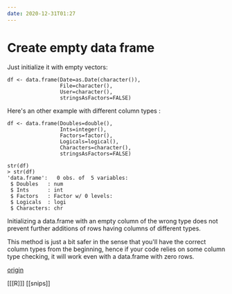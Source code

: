 ```yaml
---
date: 2020-12-31T01:27
---
```


# Create empty data frame

Just initialize it with empty vectors:

    df <- data.frame(Date=as.Date(character()),
                     File=character(), 
                     User=character(), 
                     stringsAsFactors=FALSE) 
Here's an other example with different column types :

    df <- data.frame(Doubles=double(),
                     Ints=integer(),
                     Factors=factor(),
                     Logicals=logical(),
                     Characters=character(),
                     stringsAsFactors=FALSE)

	str(df)
    > str(df)
    'data.frame':   0 obs. of  5 variables:
     $ Doubles   : num 
     $ Ints      : int 
     $ Factors   : Factor w/ 0 levels: 
     $ Logicals  : logi 
     $ Characters: chr 

Initializing a data.frame with an empty column of the wrong type does not prevent further additions of rows having columns of different types.

This method is just a bit safer in the sense that you'll have the correct column types from the beginning, hence if your code relies on some column type checking, it will work even with a data.frame with zero rows.



[origin](http://bit.ly/1gdJus7)

[[[R]]]
[[snips]]
```